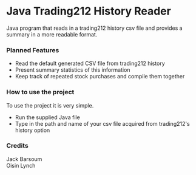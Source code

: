 # Java Trading212 History Reader
Java program that reads in a trading212 history csv file and provides a summary in a more readable format.  
### Planned Features  
- Read the default generated CSV file from trading212 history
- Present summary statistics of this information
- Keep track of repeated stock purchases and compile them together

### How to use the project  
To use the project it is very simple.  
- Run the supplied Java file
- Type in the path and name of your csv file acquired from trading212's history option

### Credits  
Jack Barsoum  
Oisin Lynch


